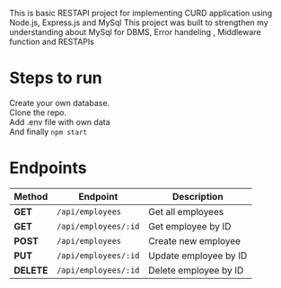 This is basic RESTAPI project for implementing CURD application using Node.js, Express.js and MySql
This project was built to strengthen my understanding about MySql for DBMS, Error handeling , Middleware function and RESTAPIs

# Steps to run 

Create your own database.  
Clone the repo.  
Add .env file with own data  
And finally `npm start`  


# Endpoints

| Method     | Endpoint             | Description           | 
| ---------- | -------------------- | --------------------- |
| **GET**    | `/api/employees`     | Get all employees     |
| **GET**    | `/api/employees/:id` | Get employee by ID    |
| **POST**   | `/api/employees`     | Create new employee   |
| **PUT**    | `/api/employees/:id` | Update employee by ID |
| **DELETE** | `/api/employees/:id` | Delete employee by ID |

